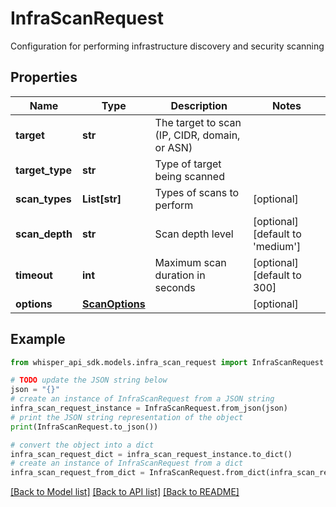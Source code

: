# InfraScanRequest

Configuration for performing infrastructure discovery and security scanning

## Properties

Name | Type | Description | Notes
------------ | ------------- | ------------- | -------------
**target** | **str** | The target to scan (IP, CIDR, domain, or ASN) | 
**target_type** | **str** | Type of target being scanned | 
**scan_types** | **List[str]** | Types of scans to perform | [optional] 
**scan_depth** | **str** | Scan depth level | [optional] [default to 'medium']
**timeout** | **int** | Maximum scan duration in seconds | [optional] [default to 300]
**options** | [**ScanOptions**](ScanOptions.md) |  | [optional] 

## Example

```python
from whisper_api_sdk.models.infra_scan_request import InfraScanRequest

# TODO update the JSON string below
json = "{}"
# create an instance of InfraScanRequest from a JSON string
infra_scan_request_instance = InfraScanRequest.from_json(json)
# print the JSON string representation of the object
print(InfraScanRequest.to_json())

# convert the object into a dict
infra_scan_request_dict = infra_scan_request_instance.to_dict()
# create an instance of InfraScanRequest from a dict
infra_scan_request_from_dict = InfraScanRequest.from_dict(infra_scan_request_dict)
```
[[Back to Model list]](../README.md#documentation-for-models) [[Back to API list]](../README.md#documentation-for-api-endpoints) [[Back to README]](../README.md)


